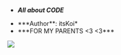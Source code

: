 - ***All about CODE*** 
 <ul>
  <li>***Author**: itsKoi*</li>
  <li>***FOR MY PARENTS <3 <3***</li>
</ul>
<img src="https://i.imgur.com/VqqXQKp.jpg">
